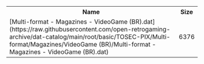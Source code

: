 <table>
<tr><th>Name</th><th>Size</th></tr>
<tr><td>[Multi-format - Magazines - VideoGame (BR).dat](https://raw.githubusercontent.com/open-retrogaming-archive/dat-catalog/main/root/basic/TOSEC-PIX/Multi-format/Magazines/VideoGame (BR)/Multi-format - Magazines - VideoGame (BR).dat)</td><td>6376</td></tr>
</table>
